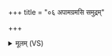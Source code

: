 +++
title = "०६ अपामग्रमसि समुद्रम्"

+++
<details><summary>मूलम् (VS)</summary>

अ॒पामग्र॑मसिसमु॒द्रं वो॒ऽभ्यव॑सृजामि ॥
</details>